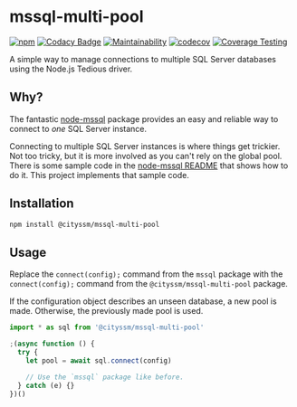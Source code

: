 # mssql-multi-pool

[![npm](https://img.shields.io/npm/v/@cityssm/mssql-multi-pool)](https://www.npmjs.com/package/@cityssm/mssql-multi-pool)
[![Codacy Badge](https://img.shields.io/codacy/grade/19dbca72690940f69b2b96fe045575db)](https://www.codacy.com/gh/cityssm/mssql-multi-pool/dashboard)
[![Maintainability](https://img.shields.io/codeclimate/maintainability/cityssm/mssql-multi-pool)](https://codeclimate.com/github/cityssm/mssql-multi-pool/maintainability)
[![codecov](https://codecov.io/gh/cityssm/mssql-multi-pool/branch/main/graph/badge.svg?token=865Y3ZDNMC)](https://codecov.io/gh/cityssm/mssql-multi-pool)
[![Coverage Testing](https://github.com/cityssm/mssql-multi-pool/actions/workflows/coverage.yml/badge.svg)](https://github.com/cityssm/mssql-multi-pool/actions/workflows/coverage.yml)

A simple way to manage connections to multiple SQL Server databases using the Node.js Tedious driver.

## Why?

The fantastic [node-mssql](https://github.com/tediousjs/node-mssql) package
provides an easy and reliable way to connect to _one_ SQL Server instance.

Connecting to multiple SQL Server instances is where things get trickier.
Not too tricky, but it is more involved as you can't rely on the global pool.
There is some sample code in the [node-mssql README](https://github.com/tediousjs/node-mssql) that shows how to do it.
This project implements that sample code.

## Installation

```sh
npm install @cityssm/mssql-multi-pool
```

## Usage

Replace the `connect(config);` command from the `mssql` package
with the `connect(config);` command from the `@cityssm/mssql-multi-pool` package.

If the configuration object describes an unseen database, a new pool is made.
Otherwise, the previously made pool is used.

```javascript
import * as sql from '@cityssm/mssql-multi-pool'

;(async function () {
  try {
    let pool = await sql.connect(config)

    // Use the `mssql` package like before.
  } catch (e) {}
})()
```
